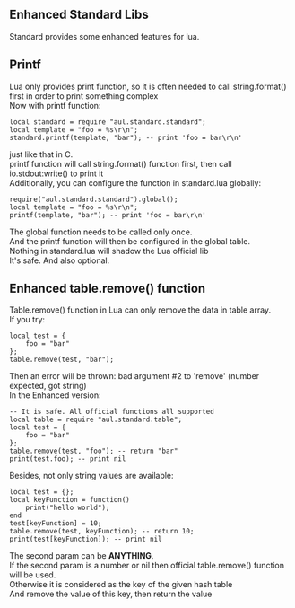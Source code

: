 ## Enhanced Standard Libs

Standard provides some enhanced features for lua.<br />

## Printf

Lua only provides print function, so it is often needed to call string.format() first in order to print something complex<br />
Now with printf function:

    local standard = require "aul.standard.standard";
    local template = "foo = %s\r\n";
    standard.printf(template, "bar"); -- print 'foo = bar\r\n'

just like that in C. <br />
printf function will call string.format() function first, then call io.stdout:write() to print it<br />
Additionally, you can configure the function in standard.lua globally:

    require("aul.standard.standard").global();
    local template = "foo = %s\r\n";
    printf(template, "bar"); -- print 'foo = bar\r\n'

The global function needs to be called only once.<br />
And the printf function will then be configured in the global table.<br />
Nothing in standard.lua will shadow the Lua official lib<br />
It's safe. And also optional.<br />

## Enhanced table.remove() function

Table.remove() function in Lua can only remove the data in table array.<br />
If you try:

    local test = {
        foo = "bar"
    };
    table.remove(test, "bar");

Then an error will be thrown: bad argument #2 to 'remove' (number expected, got string)<br />
In the Enhanced version:

    -- It is safe. All official functions all supported
    local table = require "aul.standard.table";
    local test = {
        foo = "bar"
    };
    table.remove(test, "foo"); -- return "bar"
    print(test.foo); -- print nil

Besides, not only string values are available:

    local test = {};
    local keyFunction = function() 
        print("hello world");
    end
    test[keyFunction] = 10;
    table.remove(test, keyFunction); -- return 10;
    print(test[keyFunction]); -- print nil

The second param can be <b>ANYTHING</b>.<br />
If the second param is a number or nil then official table.remove() function will be used.<br />
Otherwise it is considered as the key of the given hash table<br />
And remove the value of this key, then return the value<br />
